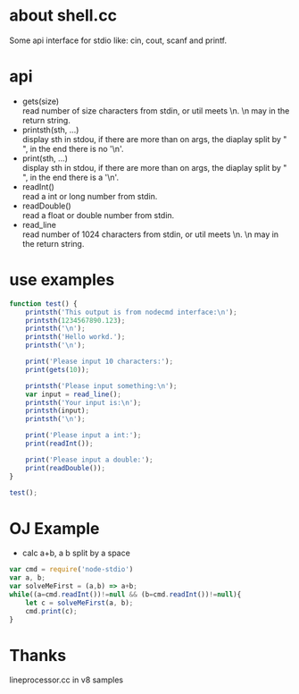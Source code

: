 # about shell.cc
Some api interface for stdio like: cin, cout, scanf and printf.

# api
*   gets(size)
<br />    read number of size characters from stdin, or util meets \n. \n may in the return string.
*   printsth(sth, ...)
<br />    display sth in stdou, if there are more than on args, the diaplay split by " ", in the end there is no '\n'.
*   print(sth, ...)
<br />    display sth in stdou, if there are more than on args, the diaplay split by " ", in the end there is a '\n'.
*   readInt()
<br />    read a int or long number from stdin.
*   readDouble()
<br />    read a float or double number from stdin.
* read_line
<br />    read number of 1024 characters from stdin, or util meets \n. \n may in the return string.

# use examples
```js
function test() {
    printsth('This output is from nodecmd interface:\n');
    printsth(1234567890.123);
    printsth('\n');
    printsth('Hello workd.');
    printsth('\n');

    print('Please input 10 characters:');
    print(gets(10));

    printsth('Please input something:\n');
    var input = read_line();
    printsth('Your input is:\n');
    printsth(input);
    printsth('\n');

    print('Please input a int:');
    print(readInt());

    print('Please input a double:');
    print(readDouble());
}

test();
```

# OJ Example
* calc a+b, a b split by a space
```js
var cmd = require('node-stdio')
var a, b;
var solveMeFirst = (a,b) => a+b;
while((a=cmd.readInt())!=null && (b=cmd.readInt())!=null){
    let c = solveMeFirst(a, b);
    cmd.print(c);
}
```

# Thanks
lineprocessor.cc in v8 samples
